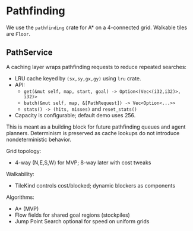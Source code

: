 # Pathfinding

We use the `pathfinding` crate for A* on a 4-connected grid. Walkable tiles are `Floor`.

## PathService

A caching layer wraps pathfinding requests to reduce repeated searches:

- LRU cache keyed by `(sx,sy,gx,gy)` using `lru` crate.
- API:
  - `get(&mut self, map, start, goal) -> Option<(Vec<(i32,i32)>, i32)>`
  - `batch(&mut self, map, &[PathRequest]) -> Vec<Option<...>>`
  - `stats() -> (hits, misses)` and `reset_stats()`
- Capacity is configurable; default demo uses 256.

This is meant as a building block for future pathfinding queues and agent planners. Determinism is preserved as cache lookups do not introduce nondeterministic behavior.

Grid topology:

- 4-way (N,E,S,W) for MVP; 8-way later with cost tweaks

Walkability:

- TileKind controls cost/blocked; dynamic blockers as components

Algorithms:

- A* (MVP)
- Flow fields for shared goal regions (stockpiles)
- Jump Point Search optional for speed on uniform grids
